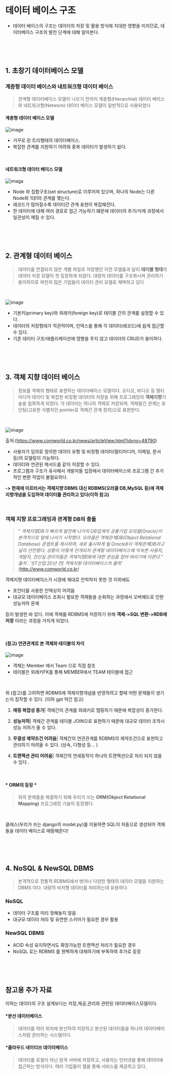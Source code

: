 # 데이터 베이스 구조

  - 데이터 베이스의 구조는 데이터의 저장 및 활용 방식에 지대한 영향을 미치므로, 데이터베이스 구조의 발전 단계에 대해 알아본다.


<br>
<br>
<br>

## 1. 초창기 데이터베이스 모델

### 계층형 데이터 베이스와 네트워크형 데이터 베이스

> 관계형 데이터베이스 모델이 나오기 전까지 계층형(Hierarchial) 데이터 베이스와 네트워크형(Network) 데이터 베이스 모델이 일반적으로 사용되었다


#### 계층형 데이터 베이스 모델
![image](https://img1.daumcdn.net/thumb/R1280x0/?scode=mtistory2&fname=https%3A%2F%2Fblog.kakaocdn.net%2Fdn%2Fkz1LQ%2FbtrcIUGPUjM%2FyTlgNt6gXeXCyVBaKEWQY1%2Fimg.png)
- 거꾸로 된 트리형태의 데이터베이스.
- 복잡한 관계를 지원하기 어려워 중복 데이터가 발생하기 쉽다. 

<br>

#### 네트워크형 데이터 베이스 모델
![imaga](https://img1.daumcdn.net/thumb/R1280x0/?scode=mtistory2&fname=https%3A%2F%2Fblog.kakaocdn.net%2Fdn%2FqdI60%2FbtrcEMiL1xc%2F9sLFwxpjQVy1jLCqSKSEp1%2Fimg.png)

- Node 와 집합구조(set structure)로 이루어져 있으며, 하나의 Node는 다른 Node와 1대1의 관계를 맺는다.
- 레코드가 많아질수록 데이터간 관계 표현이 복잡해진다.
- 한 데이터에 대해 여러 경로로 접근 가능하기 떄문에 데이터의 추가/삭제 과정에서 일관성이 깨질 수 있다.


<br>
<br>
<br>

## 2. 관계형 데이터 베이스

>  데이터를 연결되지 않은 개별 파일로 저장했던 이전 모델들과 달리 **테이블 형태**의 데이터 저장 모델이 첫 등장하게 되었다. 대량의 데이터를 구조화시켜 관리하기 용이하므로 여전히 많은 기업들이 데이터 관리 모델로 채택하고 있다

<br>

![image](https://www.fun-coding.org/00_Images/rdbms_keys.png)

- 기본키(primary key)와 외래키(foreign key)로 테이블 간의 관계를 설정할 수 있다.
- 데이터의 저장형태가 직관적이며, 인덱스를 통해 각 데이터(레코드)에 쉽게 접근할 수 있다.
- 기존 데이터 구조/애플리케이션에 영향을 주지 않고 데이터의 CRUD가 용이하다.

<br>
<br>
<br>

## 3. 객체 지향 데이터 베이스

> 정보를 객체의 형태로 표현하는 데이터베이스 모델이다. 오디오, 비디오 등 멀티미디어 데이터 및 복잡한 비정형 데이터의 저장을 위해 프로그래밍의 **객체지향**기술을 접목하게 되었다. 각 데이터는 하나의 객체로 저장되며, 객체들간 관계는 포인팅(고유한 식별자인 pointer로 객체간 관계 정의)으로 표현한다. 

<br>

![image](https://cdn.comworld.co.kr/news/photo/201505/48790_27746_030.jpg)

출처:(https://www.comworld.co.kr/news/articleView.html?idxno=48790)

- 사용자가 임의로 정의한 데이터 유형 및 비정형 데이터(멀티미디어, 이메일, 문서 등)의 모델링이 가능하다.
-  데이터와 연관된 메서드를 같이 저장할 수 있다. 
- 프로그램과 구조가 유사해서 개발자들 입장에서 데이터베이스와 프로그램 간 추가적인 변환 작업이 불필요하다. 


**-> 현재에 이르러서는 객체지향 DBMS 대신 RDBMS(오라클 DB,MySQL 등)에 객체 지향개념을 도입하여 데이터를 관리하고 있다(이하 참고)**

<br>

### 객체 지향 프로그래밍과 관계형 DB의 충돌

> *" 객체지향DB가 빠르게 발전해 나가자 DB업계의 공룡기업 오라클(Oracle)이 본격적으로 앞에 나서기 시작했다. 오라클은 객체관계DB(Object Relational Database) 콘셉트를 제시하며, 새로 출시하게 될 Oracle8이 객체관계DB라고 널리 선전했다. 상황이 이렇게 전개되자 관계형 데이터베이스에 익숙한 사용자, 개발자, 전산실 관리자들은 객체지향DB에 대한 관심을 접어 버리기에 이른다."*
<br> *출처 : '[IT산업 20년 전] 객체지향 데이터베이스의 몰락' (http://www.comworld.co.kr)*

객체지향 데이터베이스가 시장에 제대로 안착하지 못한 것 이외에도 
  - 포인터를 사용한 인덱싱의 어려움
  - 대규모 데이터베이스 조회시 필요한 객체들을 순회하는 과정에서 오버헤드로 인한 성능저하 문제

  등이 발생한 바 있다. 이에 객체를 RDBMS에 저장하기 위해 **객체->SQL 변환->RDB에 저장** 이라는 과정을 거치게 되었다. 

<br>

#### (참고) 연관관계로 본 객체와 테이블의 차이
![image](https://velog.velcdn.com/images/ke2007/post/ae0a85a1-db87-400a-85a6-1adbe87fbb8e/image.png)

- 객체는 Member 에서 Team 으로 직접 참조
- 테이블은 외래키FK를 통해 MEMBER에서 TEAM 테이블에 접근

<br>

위 (참고)를 고려하면 RDBMS에 객체지향개념을 반영하려고 할때 어떤 문제들이 생기는지 짐작할 수 있다. (이하 gpt 약간 참고)
  1. **매핑 복잡성 증가**| 객체간의 관계를 외래키로 맵핑하기 때문에 복잡성이 증가한다. 

  2. **성능저하**| 객체간 관계를 테이블 JOIN으로 표현하기 때문에 대규모 데이터 조작시 성능 저하가 올 수 있다. 

  3. **무결성 제약조건 어려움**| 객체간의 연관관계를 RDBMS의 제약조건으로 표현하고 관리하기 어려울 수 있다. (상속, 다형성 등... )

  4. **트랜젝션 관리 어려움**| 객체간의 연쇄동작이 하나의 트랜젝션으로 처리 되지 않을 수 있다 .

<br>

#### * ORM의 등장 *
> 위의 문제들을 해결하기 위해 우리가 쓰는 **ORM(Object Relational Mapping)** 프로그래밍 기술이 등장했다.
<br> 

클래스(우리가 쓰는 django의 model.py)를 이용하면 SQL이 자동으로 생성되어 객체들을 데이터 베이스로 매핑해준다! 

<br>
<br>


<br>

## 4. NoSQL & NewSQL DBMS

> 본격적으로 전통적 RDBMS에서 벗어나 다양한 형태의 데이터 모델을 지원하는 DBMS 이다. 대량의 비저형 데이터를 처리하는데 유용하다.

### NoSQL
 - 데이터 구조를 미리 정해놓지 않음 
 - 대규모 데이터 처리 및 유연한 스키마가 필요한 경우 활용

### NewSQL DBMS
  - ACID 속성 유지하면서도 확장가능한 트랜잭션 처리가 필요한 경우
  - NoSQL 로는 RDBMS 를 완벽하게 대체하기에 부족하여 추가로 등장

<br>
<br>
<br>



## 참고용 추가 자료
이하는 데이터의 구조 설계보다는 저장,제공,관리와 관련된 데이터베이스모델이다. 

#### *분산 데이터베이스
> 데이터를 여러 위치에 분산하여 저장하고 분산된 데이터들을 하나의 데이터베이스처럼 관리하는 시스템이다. 

#### *클라우드 네이티브 데이터베이스
>  데이터를 로컬이 아닌 원격 서버에 저장하고, 사용자는 인터넷을 통해 데이터에 접근하는 방식이다. 여러 기업들이 웹을 통해 서비스를 제공하고 있다. 
